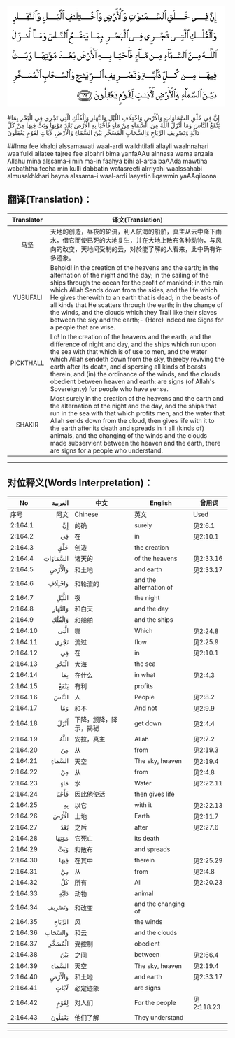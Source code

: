 ![002:164](images/002_164.gif)

#إِنَّ فِي خَلْقِ السَّمَاوَاتِ وَالْأَرْضِ وَاخْتِلَافِ اللَّيْلِ وَالنَّهَارِ وَالْفُلْكِ الَّتِي تَجْرِي فِي الْبَحْرِ بِمَا يَنْفَعُ النَّاسَ وَمَا أَنْزَلَ اللَّهُ مِنَ السَّمَاءِ مِنْ مَاءٍ فَأَحْيَا بِهِ الْأَرْضَ بَعْدَ مَوْتِهَا وَبَثَّ فِيهَا مِنْ كُلِّ دَابَّةٍ وَتَصْرِيفِ الرِّيَاحِ وَالسَّحَابِ الْمُسَخَّرِ بَيْنَ السَّمَاءِ وَالْأَرْضِ لَآيَاتٍ لِقَوْمٍ يَعْقِلُونَ

##Inna fee khalqi alssamawati waal-ardi waikhtilafi allayli waalnnahari waalfulki allatee tajree fee albahri bima yanfaAAu alnnasa wama anzala Allahu mina alssama-i min ma-in faahya bihi al-arda baAAda mawtiha wabaththa feeha min kulli dabbatin watasreefi alrriyahi waalssahabi almusakhkhari bayna alssama-i waal-ardi laayatin liqawmin yaAAqiloona 

## 翻译(Translation)：

| Translator | 译文(Translation)                                            |
| :--------: | ------------------------------------------------------------ |
|    马坚    | 天地的创造，昼夜的轮流，利人航海的船舶，真主从云中降下雨水，借它而使已死的大地复生，并在大地上散布各种动物，与风向的改变，天地间受制的云，对於能了解的人看来，此中确有许多迹象。 |
|  YUSUFALI  | Behold! in the creation of the heavens and the earth; in the alternation of the night and the day; in the sailing of the ships through the ocean for the profit of mankind; in the rain which Allah Sends down from the skies, and the life which He gives therewith to an earth that is dead; in the beasts of all kinds that He scatters through the earth; in the change of the winds, and the clouds which they Trail like their slaves between the sky and the earth;- (Here) indeed are Signs for a people that are wise. |
| PICKTHALL  | Lo! In the creation of the heavens and the earth, and the difference of night and day, and the ships which run upon the sea with that which is of use to men, and the water which Allah sendeth down from the sky, thereby reviving the earth after its death, and dispersing all kinds of beasts therein, and (in) the ordinance of the winds, and the clouds obedient between heaven and earth: are signs (of Allah's Sovereignty) for people who have sense. |
|   SHAKIR   | Most surely in the creation of the heavens and the earth and the alternation of the night and the day, and the ships that run in the sea with that which profits men, and the water that Allah sends down from the cloud, then gives life with it to the earth after its death and spreads in it all (kinds of) animals, and the changing of the winds and the clouds made subservient between the heaven and the earth, there are signs for a people who understand. |

---

## 对位释义(Words Interpretation)：

| No       |  العربية | 中文                   | English                | 曾用词     |
| -------- | -------: | ---------------------- | ---------------------- | ---------- |
| 序号     |     阿文 | Chinese                | 英文                   | Used       |
| 2:164.1  |       إِنَّ | 的确                   | surely                 | 见2:6.1    |
| 2:164.2  |       فِي | 在                     | in                     | 见2:10.1   |
| 2:164.3  |      خَلْقِ | 创造                   | the creation           |            |
| 2:164.4  | السَّمَاوَاتِ | 诸天的                 | of the heavens         | 见2:33.16  |
| 2:164.5  |   وَالْأَرْضِ | 和土地                 | and earth              | 见2:33.17  |
| 2:164.6  |  وَاخْتِلَافِ | 和轮流的               | and the alternation of |            |
| 2:164.7  |    اللَّيْلِ | 夜                     | the night              |            |
| 2:164.8  |  وَالنَّهَارِ | 和白天                 | and the day            |            |
| 2:164.9  |   وَالْفُلْكِ | 和船舶                 | and the ships          |            |
| 2:164.10 |     الَّتِي | 哪                     | Which                  | 见2:24.8   |
| 2:164.11 |     تَجْرِي | 流过                   | flow                   | 见2:25.9   |
| 2:164.12 |       فِي | 在                     | in                     | 见2:10.1   |
| 2:164.13 |    الْبَحْرِ | 大海                   | the sea                |            |
| 2:164.14 |      بِمَا | 在什么                 | in what                | 见2:4.3    |
| 2:164.15 |     يَنْفَعُ | 有利                   | profits                |            |
| 2:164.16 |    النَّاسَ | 人                     | People                 | 见2:8.2    |
| 2:164.17 |      وَمَا | 和不                   | And not                | 见2:9.9    |
| 2:164.18 |     أَنْزَلَ | 下降，颁降，降示，揭秘 | get down               | 见2:4.4    |
| 2:164.19 |     اللَّهُ | 安拉，真主             | Allah                  | 见2:7.2    |
| 2:164.20 |       مِنَ | 从                     | from                   | 见2:19.3   |
| 2:164.21 |   السَّمَاءِ | 天空                   | The sky, heaven        | 见2:19.4   |
| 2:164.22 |       مِنْ | 从                     | from                   | 见2:4.8    |
| 2:164.23 |      مَاءٍ | 水                     | Water                  | 见2:22.11  |
| 2:164.24 |    فَأَحْيَا | 因此他使活             | then gives life        |            |
| 2:164.25 |       بِهِ | 以它                   | with it                | 见2:22.13  |
| 2:164.26 |    الْأَرْضَ | 土地                   | Earth                  | 见2:11.7   |
| 2:164.27 |      بَعْدَ | 之后                   | after                  | 见2:27.6   |
| 2:164.28 |    مَوْتِهَا | 它死亡                 | its death              |            |
| 2:164.29 |      وَبَثَّ | 和散布                 | and spreads            |            |
| 2:164.30 |     فِيهَا | 在其中                 | therein                | 见2:25.29  |
| 2:164.31 |       مِنْ | 从                     | from                   | 见2:4.8    |
| 2:164.32 |       كُلِّ | 所有                   | All                    | 见2:20.23  |
| 2:164.33 |     دَابَّةٍ | 动物                   | animal                 |            |
| 2:164.34 |   وَتَصْرِيفِ | 和改变                 | and the changing of    |            |
| 2:164.35 |   الرِّيَاحِ | 风                     | the winds              |            |
| 2:164.36 |  وَالسَّحَابِ | 和云                   | and the clouds         |            |
| 2:164.37 |   الْمُسَخَّرِ | 受控制                 | obedient               |            |
| 2:164.38 |      بَيْنَ | 之间                   | between                | 见2:66.4   |
| 2:164.39 |   السَّمَاءِ | 天空                   | The sky, heaven        | 见2:19.4   |
| 2:164.40 |   وَالْأَرْضِ | 和土地                 | and earth              | 见2:33.17  |
| 2:164.41 |    لَآيَاتٍ | 必定迹象               | are signs              |            |
| 2:164.42 |     لِقَوْمٍ | 对人们                 | For the people         | 见2:118.23 |
| 2:164.43 |   يَعْقِلُونَ | 他们了解               | They understand        |            |

---

